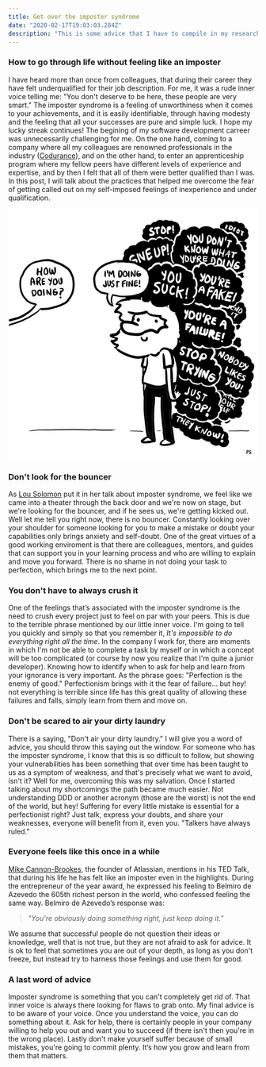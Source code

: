 ```yaml
---
title: Get over the imposter syndrome
date: "2020-02-17T19:03:03.284Z"
description: "This is some advice that I have to compile in my research of not feeling like an imposter in my workspace"
---
```


### How to go through life without feeling like an imposter

I have heard more than once from colleagues, that during their career they have felt underqualified for their job description. For me, it was
a rude inner voice telling me: "You don't deserve to be here, these people are very smart." The imposter syndrome is a 
feeling of unworthiness when it comes to your achievements, and it is easily identifiable, through having modesty and the
feeling that all your successes are pure and simple luck. I hope my lucky streak continues!
The begining of my software development carreer was unnecessarily challenging for me. On the one hand, coming to a company where 
all my colleagues are renowned professionals in the industry ([Codurance](https://codurance.com)), and on the other hand, to enter an apprenticeship program where my fellow 
peers have different levels of experience and expertise, and by then I felt that all of them were better qualified than I was.
In this post, I will talk about the practices that helped me overcome the fear of getting called out on my self-imposed 
feelings of inexperience and under qualification.

![it's fine](./its_fine.jpg)

### Don't look for the bouncer

As [Lou Solomon](https://www.youtube.com/watch?v=whyUPLJZljE) put it in her talk about imposter syndrome, we feel like we came into a theater through the back door and we're now on stage, but we're looking for the bouncer, and if he sees us, 
we're getting kicked out. Well let me tell you right now, there is no bouncer. Constantly looking over your shoulder for someone looking for you to make a mistake or doubt your capabilities only brings anxiety and self-doubt. One of the great virtues of a good working enviroment is that there are colleagues, mentors, and guides that can support you in your learning process and who are willing to explain and move you forward. There is no shame in not doing your task to perfection, 
which brings me to the next point.

### You don't have to always crush it

One of the feelings that’s associated with the imposter syndrome is the need to crush every project just to feel on par with your peers. This is due to the terrible phrase mentioned by our little inner voice. I'm going to tell you quickly and simply so that you remember it, *It's impossible to do everything right all the time*. In the company I work for, there are moments in which I'm not be able to complete a task by myself or in which a concept will be too complicated (or course by now you realize that I'm quite a junior developer). Knowing how to identify when to ask for help and learn from your ignorance is very important. As the phrase goes: "Perfection is the enemy 
of good." Perfectionism brings with it the fear of failure... but hey! not everything is terrible since life has this great quality of allowing these failures and falls, simply learn from them and move on.

### Don't be scared to air your dirty laundry

There is a saying, "Don't air your dirty laundry." I will give you a word of advice, you should throw this saying out the window. For someone who has the imposter syndrome, I know that this is so difficult to follow, but showing your vulnerabilities has been something that over time has been taught to us as a symptom of weakness, and that's precisely what we want to avoid, isn't it? Well for me, overcoming this was my salvation. Once I started talking about my shortcomings the path became much easier. Not understanding DDD or another acronym (those are the worst) is not the end of the world, but hey! Suffering for every little mistake is essential for a perfectionist right? Just talk, express your doubts, and share your weaknesses, everyone will benefit from it, even you. "Talkers have always ruled."

### Everyone feels like this once in a while

[Mike Cannon-Brookes](https://www.youtube.com/watch?v=ZkwqZfvbdFw), the founder of Atlassian, mentions in his TED Talk, 
that during his life he has felt like an imposter even in the highlights. During the entrepreneur of the year award, he expressed his feeling to Belmiro de Azevedo the 605th richest person in the world, who confessed feeling the same way. Belmiro 
de Azevedo’s response was:

> _"You're obviously doing something right, just keep doing it.”_

We assume that successful people do not question their ideas or knowledge, well that is not true, but they are not afraid to ask for advice. It is ok to feel that sometimes you are out of your depth, as long as you don't freeze, but instead try 
to harness those feelings and use them for good.

### A last word of advice

Imposter syndrome is something that you can't completely get rid of. That inner voice is always there looking for flaws to grab onto. My final advice is to be aware of your voice. Once you understand the voice, 
you can do something about it. Ask for help, there is certainly people in your company willing to help you out and want you to succeed (if there isn't then you're in the wrong place). 
Lastly don't make yourself suffer because of small mistakes, you're going to commit plenty. It’s how you grow and learn 
from them that matters.
